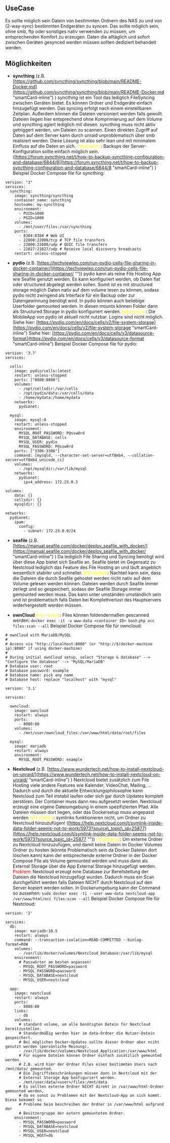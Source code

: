 ## UseCase
Es sollte möglich sein Datein von bestimmten Ordnern des NAS zu und von (2-way-sync) bestimmten Endgeräten zu syncen. Das sollte möglich sein, ohne smb, ftp oder sonstiges nativ verwenden zu müssen, um entsprechenden Komfort zu erzeugen. Daten die alltäglich und sofort zwischen Geräten gesynced werden müssen sollten dediziert behandelt werden.

## Möglichkeiten

- **syncthing** (z.B. [https://github.com/syncthing/syncthing/blob/main/README-Docker.md](https://github.com/syncthing/syncthing/blob/main/README-Docker.md "smartCard-inline") )
  syncthing ist ein Tool das lediglich FileSyncing zwischen Geräten bietet. Es können Ordner und Endgeräte einfach hinzugefügt werden. Das syncing erfolgt nach einem einstellbaren Zeitplan. Außerdem können die Dateien versioniert werden falls gewollt. Dateien liegen hier entsprechend ohne Komprimierung auf dem Volume und syncthing agiert lediglich mit diesen. syncthing muss nicht aktiv getriggert werden, um Dateien zu scannen. Einen direkten Zugriff auf Daten auf dem Server kann durch unraid unproblematisch über smb realisiert werden. Diese Lösung ist also sehr lean und mit minimalem Einfluss auf die Daten an sich.
  <span style="color: yellow;">Information</span>: Backups der Server-Konfiguration sollte einfach möglich sein. ([https://forum.syncthing.net/t/how-to-backup-syncthing-configuration-and-database/6844/8](https://forum.syncthing.net/t/how-to-backup-syncthing-configuration-and-database/6844/8 "smartCard-inline") )
  Beispiel Docker Compose file für syncthing:
```
version: "3"
services:
  syncthing:
    image: syncthing/syncthing
    container_name: syncthing
    hostname: my-syncthing
    environment:
      - PUID=1000
      - PGID=1000
    volumes:
      - /mnt/user/files:/var/syncthing
    ports:
      - 8384:8384 # Web UI
      - 22000:22000/tcp # TCP file transfers
      - 22000:22000/udp # QUIC file transfers
      - 21027:21027/udp # Receive local discovery broadcasts
    restart: unless-stopped
  ```

- **pydio** (z.B. [https://techviewleo.com/run-pydio-cells-file-sharing-in-docker-container/](https://techviewleo.com/run-pydio-cells-file-sharing-in-docker-container/ "‌"))
  pydio kann als reine File Hosting App wie Seafile genutzt werden. Es kann konfiguriert werden, ob Daten flat oder structured abgelegt werden sollen. Somit ist es mit structured storage möglich Daten nativ auf dem volume lesen zu können, sodass pydio nicht zwingend als Interface für ein Backup oder zur Datengewinnung benötigt wird.
  In pydio können auch beliebige Userfolder gemounted werden. In diesen mounts können Folder dann als Structured Storage in pydio konfiguriert werden.
  <span style="color: yellow;">Information</span>: Die MobileApp von pydio ist aktuell nicht nutzbar. Logins sind nicht möglich.
  Siehe hier: [https://pydio.com/en/docs/cells/v2/file-system-storage](https://pydio.com/en/docs/cells/v2/file-system-storage "smartCard-inline")
  Siehe hier: [https://pydio.com/en/docs/cells/v3/datasource-format](https://pydio.com/en/docs/cells/v3/datasource-format "smartCard-inline")
  Beispiel Docker Compose file für pydio:
```
version: '3.7'
services:

  cells:
    image: pydio/cells:latest
    restart: unless-stopped
    ports: ["8080:8080"]
    volumes:
      - /opt/cellsdir:/var/cells
      - /opt/pydio/data:/var/cells/data
      - /home/mydata:/home/mydata
    networks:
      pydionet:

  mysql:
    image: mysql:8
    restart: unless-stopped
    environment:
      MYSQL_ROOT_PASSWORD: P@ssw0rd
      MYSQL_DATABASE: cells
      MYSQL_USER: pydio
      MYSQL_PASSWORD: P@ssw0rd
    ports: ["3306:3306"]
    command: [mysqld, --character-set-server=utf8mb4, --collation-server=utf8mb4_unicode_ci]
    volumes:
      - /opt/mysqldir:/var/lib/mysql
    networks:
      pydionet:
        ipv4_address: 172.23.0.3

volumes:
    data: {}
    cellsdir: {}
    mysqldir: {}

networks:
  pydionet:
    ipam:
      config:
        - subnet: 172.23.0.0/24
```

- **seafile** (z.B. [https://manual.seafile.com/docker/deploy_seafile_with_docker/](https://manual.seafile.com/docker/deploy_seafile_with_docker/ "smartCard-inline") )
  Da lediglich File Sharing und Syncing benötigt wird über diese App bietet sich Seafile an. Seafile bietet im Gegensatz zu Nextcloud lediglich das Feature des File Hosting an und läuft angeblich wesentlich stabiler und schneller.
  <span style="color: yellow;">Information</span>: Nachteil kann sein, dass die Dateien die durch Seafile gehostet werden nicht nativ auf dem Volume gelesen werden können. Dateien werden durch Seafile immer zerlegt und so gespeichert, sodass der Seafile Storage immer gemounted werden muss. Das kann unter umständen umständlich sein und ist problematisch falls Daten bei Komplettverlust des Hauptservers widerhergestellt werden müssen.

- **ownCloud**
  <span style="color: yellow;">Information</span>: Files können foldendermaßen gescanned werden:
  `docker exec -it -u www-data <container ID> bash`
  `php occ files:scan --all`
  Beispiel Docker Compose file für owncloud:
```
# ownCloud with MariaDB/MySQL
#
# Access via "http://localhost:8080" (or "http://$(docker-machine ip):8080" if using docker-machine)
#
# During initial ownCloud setup, select "Storage & database" --> "Configure the database" --> "MySQL/MariaDB"
# Database user: root
# Database password: example
# Database name: pick any name
# Database host: replace "localhost" with "mysql"

version: '3.1'

services:

  owncloud:
    image: owncloud
    restart: always
    ports:
      - 8080:80
    volumes:
      - /mnt/user/owncloud_files:/var/www/html/data/root/files  

  mysql:
    image: mariadb
    restart: always
    environment:
      MYSQL_ROOT_PASSWORD: example
```

- **Nextcloud** (z.B. [https://www.wundertech.net/how-to-install-nextcloud-on-unraid/](https://www.wundertech.net/how-to-install-nextcloud-on-unraid/ "smartCard-inline") )
  Nextcloud bietet zusätzlich zum File Hosting viele andere Features wie Kalender, VideoChat, Mailing, ... Dadurch und durch die aktuelle Entwicklungsphilosophie kann Nextcloud zum Teil instabil laufen oder sich gar durch Updates komplett zerstören. Der Container muss dann neu aufgesetzt werden.
  Nextcloud erzeugt eine eigene Dateiumgebung in einem spezifizierten Pfad. Alle Dateien müssen dort liegen, oder das Dockersetup muss angepasst werden
  <span style="color: yellow;">Information</span>: symlinks funktionieren nicht, um Ordner zu Nextcloud hinzuzufügen! ([https://help.nextcloud.com/t/symlink-inside-data-folder-seems-not-to-work/5973?source\_topic\_id=25877](https://help.nextcloud.com/t/symlink-inside-data-folder-seems-not-to-work/5973?source_topic_id=25877 "‌"))
  <span style="color: yellow;">Information</span>: Um externe Ordner zu Nextcloud hinzuzufügen, und damit keine Datein im Docker Volumes Ordner zu hosten (könnte Problematisch sein da Docker Dateien dort löschen kann) kann der entsprechende externe Ordner in der Docker Compose File als Volume gemounted werden und muss dann als External Storage über die App External Storage hinzugefügt werden.
  <span style="color: red;">Problem</span>: Nextcloud erzeugt eine Database zur Bereitstellung der Dateien die Nextcloud hinzugefügt wurden. Dadurch muss ein Scan durchgeführt werden falls Dateien NICHT durch Nextcloud auf den Server kopiert werden sollen. In Dockerumgebung kann der Command so aussehen: `sudo docker exec -ti --user www-data nextcloud-app /var/www/html/occ files:scan --all`
  Beispiel Docker Compose file für Nextcloud:
```
version: '2'

services:
  db:
    image: mariadb:10.5
    restart: always
    command: --transaction-isolation=READ-COMMITTED --binlog-format=ROW
    volumes:
      - /var/lib/docker/volumes/Nextcloud_Database:/var/lib/mysql
    environment:
      # Passwörter am besten anpassen!
      - MYSQL_ROOT_PASSWORD=password
      - MYSQL_PASSWORD=password
      - MYSQL_DATABASE=nextcloud
      - MYSQL_USER=nextcloud

  app:
    image: nextcloud
    restart: always
    ports:
      - 8080:80
    links:
      - db
    volumes:
      # standard volume, um alle benötigten Datein für Nextcloud bereitzustellen.
      # Standardmäßig werden hier im data-Ordner die Nutzer-Datein gespeichert.
      # Bei möglichen Docker-Updates sollte dieser Ordner aber nciht genutzt werden (persönliche Meinung).
      - /var/lib/docker/volumes/Nextcloud_Application:/var/www/html
      # Für eigene Dateien können Ordner einfach zusätzlich gemounted werden.
      # Z.B. wird hier der Ordner Files eines bestimmten Users nach /mnt/data/ gemounted.
      # Die Zugriffsbeschränkungen müssen dann in Nextcloud mit der
      # External Storage App konfiguriert werden.
      - /mnt/user/data/<user>/files:/mnt/data
      # Es sollten externe Ordner NICHT direkt in /var/www/html-Ordner gemounted werden,
      # da es sonst zu Problemen mit der Nextcloud-App an sich kommt. Diese bekommt so
      # Probleme beim beschreiben der Ordner in /var/www/html aufgrund der
      # Besitzergruppe der extern gemounteten Ordner.
    environment:
      - MYSQL_PASSWORD=password
      - MYSQL_DATABASE=nextcloud
      - MYSQL_USER=nextcloud
      - MYSQL_HOST=db
```